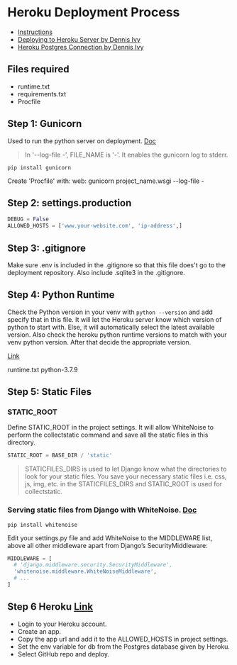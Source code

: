 # Heroku Deployment Process
- [Instructions](https://devcenter.heroku.com/articles/deploying-python)
- [Deploying to Heroku Server by Dennis Ivy](https://youtu.be/kBwhtEIXGII)
- [Heroku Postgres Connection by Dennis Ivy](https://youtu.be/TFFtDLZnbSs)

##  Files required
- runtime.txt
- requirements.txt
- Procfile

## Step 1: Gunicorn
Used to run the python server on deployment. [Doc](https://docs.gunicorn.org/en/latest/settings.html)
> In '--log-file -', FILE_NAME is '-'. It enables the gunicorn log to stderr.

`pip install gunicorn`

Create 'Procfile' with:
web: gunicorn project_name.wsgi --log-file -

## Step 2: settings.production
```python
DEBUG = False
ALLOWED_HOSTS = ['www.your-website.com', 'ip-address',]
```

## Step 3: .gitignore
Make sure .env is included in the .gitignore so that this file does't go to the deployment repository.
Also include .sqlite3 in the .gitignore.

## Step 4: Python Runtime
Check the Python version in your venv with `python --version` and add specify that in this file. It will let the Heroku server know which version of python to start with. Else, it will automatically select the latest available version.
Also check the heroku python runtime versions to match with your venv python version. After that decide the appropriate version.

[Link](https://devcenter.heroku.com/articles/python-support#specifying-a-python-version)

runtime.txt
python-3.7.9

## Step 5: Static Files

### STATIC_ROOT
Define STATIC_ROOT in the project settings. It will allow WhiteNoise to perform the collectstatic command and save all the static files in this directory.
```python
STATIC_ROOT = BASE_DIR / 'static'
```
> STATICFILES_DIRS is used to let Django know what the directories to look for your static files. You save your necessary static files i.e. css, js, img, etc. in the STATICFILES_DIRS and STATIC_ROOT is used for collectstatic.


### Serving static files from Django with WhiteNoise. [Doc](http://whitenoise.evans.io/en/stable/)

`pip install whitenoise`

Edit your settings.py file and add WhiteNoise to the MIDDLEWARE list, above all other middleware apart from Django’s SecurityMiddleware:

```python
MIDDLEWARE = [
  # 'django.middleware.security.SecurityMiddleware',
  'whitenoise.middleware.WhiteNoiseMiddleware',
  # ...
]
```

## Step 6 Heroku [Link](https://www.heroku.com/)
- Login to your Heroku account.
- Create an app.
- Copy the app url and add it to the ALLOWED_HOSTS in project settings.
- Set the env variable for db from the Postgres database given by Heroku.
- Select GitHub repo and deploy.
